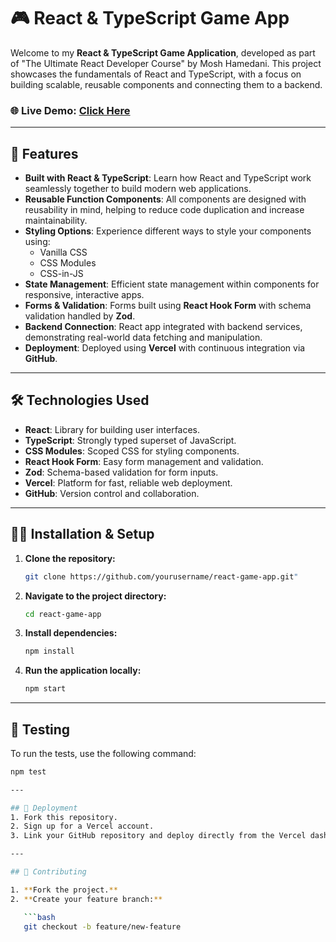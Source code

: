 # 🎮 React & TypeScript Game App

Welcome to my **React & TypeScript Game Application**, developed as part of "The Ultimate React Developer Course" by Mosh Hamedani. This project showcases the fundamentals of React and TypeScript, with a focus on building scalable, reusable components and connecting them to a backend.

### 🌐 **Live Demo**: [Click Here](https://game-b0bg5uv8e-sunny-chauhans-projects.vercel.app)

---

## 🚀 **Features**

- **Built with React & TypeScript**: Learn how React and TypeScript work seamlessly together to build modern web applications.
- **Reusable Function Components**: All components are designed with reusability in mind, helping to reduce code duplication and increase maintainability.
- **Styling Options**: Experience different ways to style your components using:
  - Vanilla CSS
  - CSS Modules
  - CSS-in-JS
- **State Management**: Efficient state management within components for responsive, interactive apps.
- **Forms & Validation**: Forms built using **React Hook Form** with schema validation handled by **Zod**.
- **Backend Connection**: React app integrated with backend services, demonstrating real-world data fetching and manipulation.
- **Deployment**: Deployed using **Vercel** with continuous integration via **GitHub**.

---

## 🛠 **Technologies Used**

- **React**: Library for building user interfaces.
- **TypeScript**: Strongly typed superset of JavaScript.
- **CSS Modules**: Scoped CSS for styling components.
- **React Hook Form**: Easy form management and validation.
- **Zod**: Schema-based validation for form inputs.
- **Vercel**: Platform for fast, reliable web deployment.
- **GitHub**: Version control and collaboration.

---

## 🧑‍💻 **Installation & Setup**

1. **Clone the repository:**
   ```bash
   git clone https://github.com/yourusername/react-game-app.git"

2. **Navigate to the project directory:**
   ```bash
   cd react-game-app

3. **Install dependencies:**
   ```bash
   npm install

4. **Run the application locally:**
   ```bash
   npm start

---

## 🧪 **Testing**
To run the tests, use the following command:

```bash
npm test

---

## 🚀 Deployment
1. Fork this repository.
2. Sign up for a Vercel account.
3. Link your GitHub repository and deploy directly from the Vercel dashboard.

---

## 🤝 Contributing

1. **Fork the project.**
2. **Create your feature branch:**

   ```bash
   git checkout -b feature/new-feature

